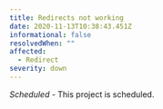 ```yaml
---
title: Redirects not working
date: 2020-11-13T10:38:43.451Z
informational: false
resolvedWhen: ""
affected:
  - Redirect
severity: down
---
```

*Scheduled -* This project is scheduled.